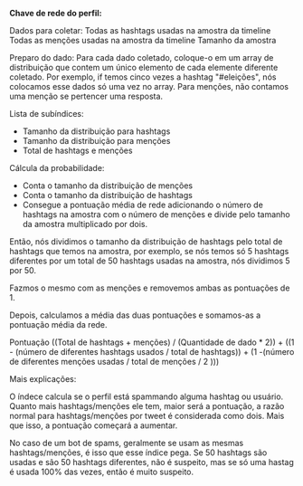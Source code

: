 **Chave de rede do perfil:**

Dados para coletar:
Todas as hashtags usadas na amostra da timeline
Todas as menções usadas na amostra da timeline
Tamanho da amostra

Preparo do dado:
Para cada dado coletado, coloque-o em um array de distribuição que contem um único elemento 
de cada elemente diferente coletado. 
Por exemplo, if temos cinco vezes a hashtag "#eleições", nós colocamos esse dados só uma vez no array.
Para menções, não contamos uma menção se pertencer uma resposta.

Lista de subíndices:

- Tamanho da distribuição para hashtags
- Tamanho da distribuição para menções
- Total de hashtags e menções

Cálcula da probabilidade:

- Conta o tamanho da distribuição de menções
- Conta o tamanho da distribuição de hashtags
- Consegue a pontuação média de rede adicionando o número de hashtags na amostra com o número de menções e 
divide pelo tamanho da amostra multiplicado por dois.

Então, nós dividimos o tamanho da distribuição de hashtags pelo total de hashtags que temos na amostra,
por exemplo, se nós temos só 5 hashtags diferentes por um total de 50 hashtags usadas na amostra, nós
dividimos 5 por 50. 

Fazmos o mesmo com as menções e removemos ambas as pontuações de 1.

Depois, calculamos a média das duas pontuações e somamos-as a pontuação média da rede.

Pontuação ((Total de hashtags + menções) / (Quantidade de dado * 2)) + ((1 - (número de diferentes hashtags usados / total de hashtags)) + (1 -(número de diferentes menções usadas / total de menções / 2 )))

Mais explicações:

O índece calcula se o perfil está spammando alguma hashtag ou usuário. Quanto mais hashtags/menções
ele tem, maior será a pontuação, a razão normal para hashtags/menções por tweet é considerada como dois.
Mais que isso, a pontuação começará a aumentar.

No caso de um bot de spams, geralmente se usam as mesmas hashtags/menções, é isso que esse índice pega.
Se 50 hashtags são usadas e são 50 hashtags diferentes, não é suspeito, mas se só uma hastag é usada 
100% das vezes, então é muito suspeito.
